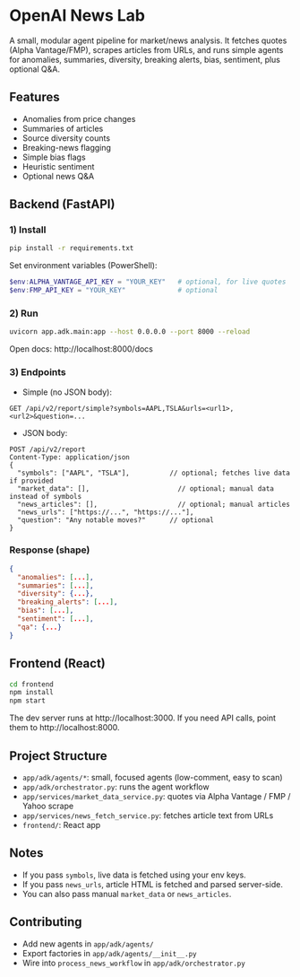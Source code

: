 # OpenAI News Lab

A small, modular agent pipeline for market/news analysis. It fetches quotes (Alpha Vantage/FMP), scrapes articles from URLs, and runs simple agents for anomalies, summaries, diversity, breaking alerts, bias, sentiment, plus optional Q&A.

## Features
- Anomalies from price changes
- Summaries of articles
- Source diversity counts
- Breaking-news flagging
- Simple bias flags
- Heuristic sentiment
- Optional news Q&A

## Backend (FastAPI)

### 1) Install
```bash
pip install -r requirements.txt
```

Set environment variables (PowerShell):
```powershell
$env:ALPHA_VANTAGE_API_KEY = "YOUR_KEY"   # optional, for live quotes
$env:FMP_API_KEY = "YOUR_KEY"             # optional
```

### 2) Run
```bash
uvicorn app.adk.main:app --host 0.0.0.0 --port 8000 --reload
```

Open docs: http://localhost:8000/docs

### 3) Endpoints

- Simple (no JSON body):
```
GET /api/v2/report/simple?symbols=AAPL,TSLA&urls=<url1>,<url2>&question=...
```

- JSON body:
```
POST /api/v2/report
Content-Type: application/json
{
  "symbols": ["AAPL", "TSLA"],          // optional; fetches live data if provided
  "market_data": [],                      // optional; manual data instead of symbols
  "news_articles": [],                    // optional; manual articles
  "news_urls": ["https://...", "https://..."],
  "question": "Any notable moves?"      // optional
}
```

### Response (shape)
```json
{
  "anomalies": [...],
  "summaries": [...],
  "diversity": {...},
  "breaking_alerts": [...],
  "bias": [...],
  "sentiment": [...],
  "qa": {...}
}
```

## Frontend (React)

```bash
cd frontend
npm install
npm start
```
The dev server runs at http://localhost:3000. If you need API calls, point them to http://localhost:8000.

## Project Structure
- `app/adk/agents/*`: small, focused agents (low-comment, easy to scan)
- `app/adk/orchestrator.py`: runs the agent workflow
- `app/services/market_data_service.py`: quotes via Alpha Vantage / FMP / Yahoo scrape
- `app/services/news_fetch_service.py`: fetches article text from URLs
- `frontend/`: React app

## Notes
- If you pass `symbols`, live data is fetched using your env keys.
- If you pass `news_urls`, article HTML is fetched and parsed server-side.
- You can also pass manual `market_data` or `news_articles`.

## Contributing
- Add new agents in `app/adk/agents/`
- Export factories in `app/adk/agents/__init__.py`
- Wire into `process_news_workflow` in `app/adk/orchestrator.py`
